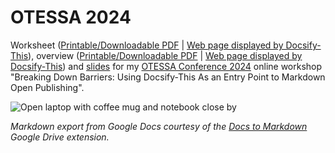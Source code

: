 # OTESSA 2024

Worksheet ([Printable/Downloadable PDF](https://paulhibbitts.github.io/otessa-2024/worksheet.pdf) | [Web page displayed by Docsify-This](https://docsify-this.net/?basePath=https://raw.githubusercontent.com/paulhibbitts/otessa-2024/main&homepage=worksheet.md&edit-link=https://github.com/paulhibbitts/otessa-2024/blob/main/introduction-to-docsify-this.md&edit-link-text=Suggest%20an%20Edit%20on%20GitHub&browser-tab-title=Worksheet%20-%20Breaking%20Down%20Barriers&header-weight=600&dark-mode=true)), overview ([Printable/Downloadable PDF](https://paulhibbitts.github.io/otessa-2024/introduction-to-docsify-this.pdf) | [Web page displayed by Docsify-This](https://docsify-this.net/?basePath=https://raw.githubusercontent.com/paulhibbitts/otessa-2024/main&homepage=introduction-to-docsify-this.md&edit-link=https://raw.githubusercontent.com/paulhibbitts/otessa-2024/main/introduction-to-docsify-this.md&sidebar=true&edit-link-text=View%20source%20Markdown&browser-tab-title=Introduction%20to%20Publishing%20with%20Docsify-This&header-weight=600)) and [slides](https://docs.google.com/presentation/d/1emFKCI_DRlCqCVbaaawPZoa5AdVY2UC-I6_s0WK7a64/edit?usp=sharing) for my [OTESSA Conference 2024](https://otessa.org/2024/) online workshop "Breaking Down Barriers: Using Docsify-This As an Entry Point to Markdown Open Publishing".

![Open laptop with coffee mug and notebook close by](http://otessa.org/2024/files/2023/10/nick-morrison-FHnnjk1Yj7Y-unsplash-scaled.jpg)

_Markdown export from Google Docs courtesy of the *[Docs to Markdown](https://workspace.google.com/marketplace/app/docs_to_markdown/700168918607)* Google Drive extension._
